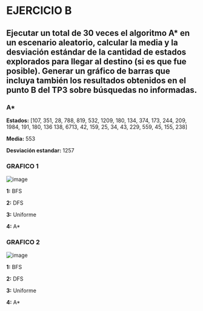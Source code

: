 # EJERCICIO B 
## Ejecutar un total de 30 veces el algoritmo A* en un escenario aleatorio, calcular la media y la desviación estándar de la cantidad de estados explorados para llegar al destino (si es que fue posible). Generar un gráfico de barras que incluya también los resultados obtenidos en el punto B del TP3 sobre búsquedas no informadas.
### A*

**Estados:** [107, 351, 28, 788, 819, 532, 1209, 180, 134, 374, 173, 244, 209, 1984, 191, 180, 136 138, 6713, 42, 159, 25, 34, 43, 229, 559, 45, 155, 238]

**Media:** 553

**Desviación estandar:** 1257


### GRAFICO 1
![image](https://user-images.githubusercontent.com/88351747/131233160-da68fd83-695b-491d-a2e2-438cbe7760bc.png)

**1:** BFS

**2:** DFS

**3:** Uniforme

**4:** A*

### GRAFICO 2
![image](https://user-images.githubusercontent.com/88351747/131233318-c9d2499e-e82f-4e87-873a-0edef1c53b40.png)

**1:** BFS

**2:** DFS

**3:** Uniforme

**4:** A*

